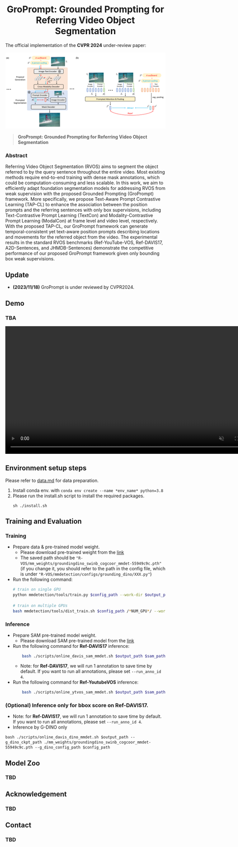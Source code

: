 
<div align="center">
<h1>
<b>
GroPrompt: Grounded Prompting for Referring Video Object Segmentation
</b>
</h1>
</div>

The official implementation of the **CVPR 2024** under-review paper: 
<p align="center"><img src="docs/model.png" width="800"/></p>


> **GroPrompt: Grounded Prompting for Referring Video Object Segmentation**

### Abstract

Referring Video Object Segmentation (RVOS) aims to segment the object referred to by the query sentence throughout the entire video. Most existing methods require end-to-end training with dense mask annotations, which could be computation-consuming and less scalable. In this work, we aim to efficiently adapt foundation segmentation models for addressing RVOS from weak supervision with the proposed Grounded Prompting (GroPrompt) framework. More specifically, we propose Text-Aware Prompt Contrastive Learning (TAP-CL) to enhance the association between the position prompts and the referring sentences with only box supervisions, including Text-Contrastive Prompt Learning (TextCon) and Modality-Contrastive Prompt Learning (ModalCon) at frame level and video level, respectively. With the proposed TAP-CL, our GroPrompt framework can generate temporal-consistent yet text-aware position prompts describing locations and movements for the referred object from the video. The experimental results in the standard RVOS benchmarks (Ref-YouTube-VOS, Ref-DAVIS17, A2D-Sentences, and JHMDB-Sentences) demonstrate the competitive performance of our proposed GroPrompt framework given only bounding box weak supervisions.

## Update
- **(2023/11/18)** GroPrompt is under reviewed by CVPR2024.

## Demo
### TBA

<p align="center"><video controls="" width="800" muted="" loop="" autoplay="">
<source src="docs/demo.mp4" type="video/mp4">
</video></p>

## Environment setup steps
Please refer to [data.md](docs/data.md) for data preparation.

1. Install conda env. with `conda env create --name *env_name* python=3.8`
2. Please run the install.sh script to install the required packages.
    ```
    sh ./install.sh
    ```

## Training and Evaluation
### Training
* Prepare data & pre-trained model weight.
    * Please download pre-trained weight from the [link](https://download.openmmlab.com/mmdetection/v3.0/grounding_dino/groundingdino_swinb_cogcoor_mmdet-55949c9c.pth)
    * The saved path should be `"R-VOS/mm_weights/groundingdino_swinb_cogcoor_mmdet-55949c9c.pth"` (if you change it, you should refer to the path in the config file, which is under `"R-VOS/mmdetection/configs/grounding_dino/XXX.py"`)
* Run the following command:
    ```bash
    # train on single GPU
    python mmdetection/tools/train.py $config_path --work-dir $output_path --auto-scale-lr

    # train on multiple GPUs
    bash mmdetection/tools/dist_train.sh $config_path /*NUM_GPU*/ --work-dir $output_path --auto-scale-lr
    ```
### Inference
* Prepare SAM pre-trained model weight.
    * Please download SAM pre-trained model from the [link](https://drive.google.com/file/d/1qobFYrI4eyIANfBSmYcGuWRaSIXfMOQ8/view)
* Run the following command for **Ref-DAVIS17** inference:
    ```bash
        bash ./scripts/online_davis_sam_mmdet.sh $output_path $sam_path --g_dino_ckpt_path ./mm_weights/groundingdino_swinb_cogcoor_mmdet-55949c9c.pth --g_dino_config_path $config_path
    ```
    * Note: for **Ref-DAVIS17**, we will run 1 annotation to save time by default. If you want to run all annotations, please set `--run_anno_id 4`.
* Run the following command for **Ref-YoutubeVOS** inference:
    ```bash
        bash ./scripts/online_ytvos_sam_mmdet.sh $output_path $sam_path --g_dino_ckpt_path ./mm_weights/groundingdino_swinb_cogcoor_mmdet-55949c9c.pth --g_dino_config_path $config_path
    ```

### (Optional) Inference only for bbox score on Ref-DAVIS17.
* Note: for **Ref-DAVIS17**, we will run 1 annotation to save time by default. If you want to run all annotations, please set `--run_anno_id 4`.
* Inference by G-DINO only
```
bash ./scripts/online_davis_dino_mmdet.sh $output_path --g_dino_ckpt_path ./mm_weights/groundingdino_swinb_cogcoor_mmdet-55949c9c.pth --g_dino_config_path $config_path
```

## Model Zoo
### TBD


## Acknowledgement
### TBD

## Contact
### TBD
